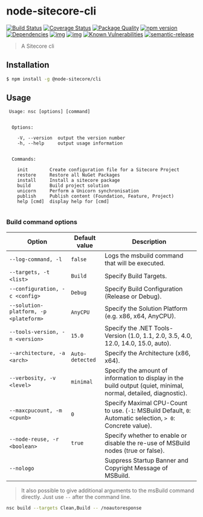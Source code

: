 # node-sitecore-cli

[![Build Status](https://travis-ci.org/NodeSitecore/sitecore-cli.svg?branch=master)](https://travis-ci.org/NodeSitecore/sitecore-cli)
[![Coverage Status](https://coveralls.io/repos/github/NodeSitecore/sitecore-cli/badge.svg?branch=master)](https://coveralls.io/github/NodeSitecore/sitecore-cli?branch=master)
[![Package Quality](http://npm.packagequality.com/badge/@node-sitecore/cli.png)](http://packagequality.com/#?package=@node-sitecore/cli)
[![npm version](https://badge.fury.io/js/%40node-sitecore%2Fcli.svg)](https://badge.fury.io/js/node-sitecore-cli)
[![Dependencies](https://david-dm.org/NodeSitecore/sitecore-cli.svg)](https://david-dm.org/NodeSitecore/sitecore-cli#info=dependencies)
[![img](https://david-dm.org/NodeSitecore/sitecore-cli/dev-status.svg)](https://david-dm.org/NodeSitecore/sitecore-cli/#info=devDependencies)
[![img](https://david-dm.org/NodeSitecore/sitecore-cli/peer-status.svg)](https://david-dm.org/NodeSitecore/sitecore-cli/#info=peerDependenciess)
[![Known Vulnerabilities](https://snyk.io/test/github/NodeSitecore/sitecore-cli/badge.svg)](https://snyk.io/test/github/NodeSitecore/sitecore-cli)
[![semantic-release](https://img.shields.io/badge/%20%20%F0%9F%93%A6%F0%9F%9A%80-semantic--release-e10079.svg)](https://github.com/semantic-release/semantic-release)

> A Sitecore cli

## Installation

```bash
$ npm install -g @node-sitecore/cli
```

## Usage

```
 Usage: nsc [options] [command]


  Options:

    -V, --version  output the version number
    -h, --help     output usage information


  Commands:

    init        Create configuration file for a Sitecore Project
    restore     Restore all NuGet Packages
    install     Install a sitecore package
    build       Build project solution
    unicorn     Perform a Unicorn synchronisation
    publish     Publish content (Foundation, Feature, Project)
    help [cmd]  display help for [cmd]
    
```

### Build command options

Option | Default value | Description
---|---|---
`--log-command, -l` | `false` | Logs the msbuild command that will be executed.
`--targets, -t <list>` | `Build` | Specify Build Targets.
`--configuration, -c <config>` | `Debug` | Specify Build Configuration (Release or Debug).
`--solution-platform, -p <plateform>` | `AnyCPU` | Specify the Solution Platform (e.g. x86, x64, AnyCPU).
`--tools-version, -n <version>` | `15.0` | Specify the .NET Tools-Version (1.0, 1.1, 2.0, 3.5, 4.0, 12.0, 14.0, 15.0, auto).
`--architecture, -a <arch>` | `Auto-detected` | Specify the Architecture (x86, x64).
`--verbosity, -v <level>` | `minimal` | Specify the amount of information to display in the build output (quiet, minimal, normal, detailed, diagnostic).
`--maxcpucount, -m <cpunb>` | `0` | Specify Maximal CPU-Count to use. (`-1`: MSBuild Default, `0`: Automatic selection, `> 0`: Concrete value).
`--node-reuse, -r <boolean>` | `true` | Specify whether to enable or disable the re-use of MSBuild nodes (true or false).
`--nologo` |  | Suppress Startup Banner and Copyright Message of MSBuild.

> It also possible to give additional arguments to the msBuild command directly. Just use `--` after the command line.

```bash
nsc build --targets Clean,Build -- /noautoresponse
```